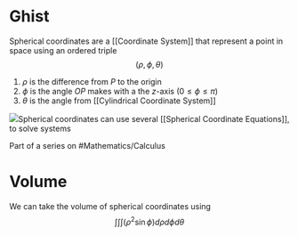 # Ghist
Spherical coordinates are a [[Coordinate System]] that represent a point in space using an ordered triple $$(\rho,\phi,\theta)$$
1. $\rho$ is the difference from $P$ to the origin
2. $\phi$ is the angle $OP$ makes with a the $z$-axis ($0\leq \phi \leq \pi$) 
3. $\theta$ is the angle from [[Cylindrical Coordinate System]]

<img src="https://upload.wikimedia.org/wikipedia/commons/thumb/4/4f/3D_Spherical.svg/1024px-3D_Spherical.svg.png">Spherical coordinates can use several [[Spherical Coordinate Equations]], to solve systems

Part of a series on #Mathematics/Calculus 

# Volume
We can take the volume of spherical coordinates using $$\int\int\int{(\rho^2\sin\phi)} d\rho d\phi d\theta$$